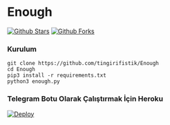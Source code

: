 # Enough

[![Github Stars](https://img.shields.io/github/stars/tingirifistik/Enough)]()
[![Github Forks](https://img.shields.io/github/forks/tingirifistik/Enough)]()

### Kurulum

```console
git clone https://github.com/tingirifistik/Enough
cd Enough
pip3 install -r requirements.txt
python3 enough.py
```

### Telegram Botu Olarak Çalıştırmak İçin Heroku

[![Deploy](https://www.herokucdn.com/deploy/button.svg)](https://heroku.com/deploy?template=https://github.com/tingirifistik/Enough)
